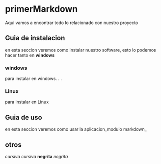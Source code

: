# primerMarkdown
Aqui vamos a encontrar todo lo relacionado con nuestro proyecto

## Guia de instalacion
en esta seccion veremos como instalar nuestro software, esto lo podemos hacer tanto en **windows**

### windows
para instalar en windows. . .

### Linux
para instalar en Linux

## Guia de uso
en esta seccion veremos como usar la aplicacion_modulo markdown_

## otros 
*cursiva*
_cursiva_
**negrita**
_negrita_
